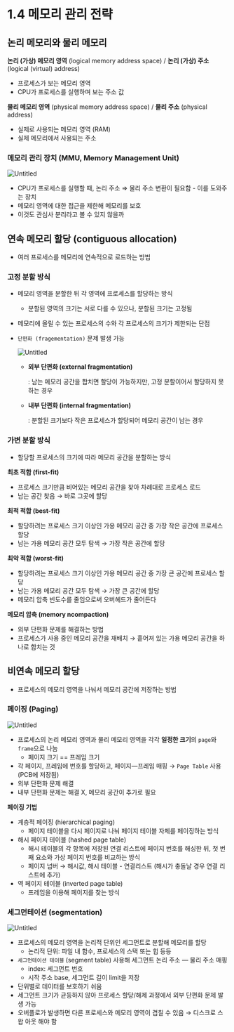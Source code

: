 # 1.4 메모리 관리 전략

## 논리 메모리와 물리 메모리

**논리 (가상) 메모리 영역** (logical memory address space) / **논리 (가상) 주소** (logical (virtual) address)

- 프로세스가 보는 메모리 영역
- CPU가 프로세스를 실행하며 보는 주소 값

**물리 메모리 영역** (physical memory address space) / **물리 주소** (physical address)

- 실제로 사용되는 메모리 영역 (RAM)
- 실제 메모리에서 사용되는 주소

### 메모리 관리 장치 (MMU, Memory Management Unit)

![Untitled](https://prod-files-secure.s3.us-west-2.amazonaws.com/d4809f18-a915-4e30-8b11-8f015eacff00/0f91e04c-826e-4856-a4af-587974621b97/Untitled.png)

- CPU가 프로세스를 실행할 때, 논리 주소 ⇒ 물리 주소 변환이 필요함 - 이를 도와주는 장치
- 메모리 영역에 대한 접근을 제한해 메모리를 보호
- 이것도 관심사 분리라고 볼 수 있지 않을까

## 연속 메모리 할당 (contiguous allocation)

- 여러 프로세스를 메모리에 연속적으로 로드하는 방법

### 고정 분할 방식

- 메모리 영역을 분할한 뒤 각 영역에 프로세스를 할당하는 방식
    - 분할된 영역의 크기는 서로 다를 수 있으나, 분할된 크기는 고정됨
- 메모리에 올릴 수 있는 프로세스의 수와 각 프로세스의 크기가 제한되는 단점
- `단편화 (fragementation)` 문제 발생 가능
    
    ![Untitled](https://prod-files-secure.s3.us-west-2.amazonaws.com/d4809f18-a915-4e30-8b11-8f015eacff00/554eb27e-2d59-4390-9209-bddc962d9cb3/Untitled.png)
    
    - **외부 단편화 (external fragmentation)**
        
        : 남는 메모리 공간을 합치면 할당이 가능하지만, 고정 분할이어서 할당하지 못하는 경우
        
    - **내부 단편화 (internal fragmentation)**
        
        : 분할된 크기보다 작은 프로세스가 할당되어 메모리 공간이 남는 경우
        

### 가변 분할 방식

- 할당할 프로세스의 크기에 따라 메모리 공간을 분할하는 방식

**최초 적합 (first-fit)**

- 프로세스 크기만큼 비어있는 메모리 공간을 찾아 차례대로 프로세스 로드
- 남는 공간 찾음 → 바로 그곳에 할당

**최적 적합 (best-fit)**

- 할당하려는 프로세스 크기 이상인 가용 메모리 공간 중 가장 작은 공간에 프로세스 할당
- 남는 가용 메모리 공간 모두 탐색 → 가장 작은 공간에 할당

**최악 적합 (worst-fit)**

- 할당하려는 프로세스 크기 이상인 가용 메모리 공간 중 가장 큰 공간에 프로세스 할당
- 남는 가용 메모리 공간 모두 탐색 → 가장 큰 공간에 할당
- 메모리 압축 빈도수를 줄임으로써 오버헤드가 줄어든다

**메모리 압축 (memory ncompaction)**

- 외부 단편화 문제를 해결하는 방법
- 프로세스가 사용 중인 메모리 공간을 재배치 → 흩어져 있는 가용 메모리 공간을 하나로 합치는 것

## 비연속 메모리 할당

- 프로세스의 메모리 영역을 나눠서 메모리 공간에 저장하는 방법

### 페이징 (Paging)

![Untitled](https://prod-files-secure.s3.us-west-2.amazonaws.com/d4809f18-a915-4e30-8b11-8f015eacff00/975fff59-a74c-4ea1-8e7f-b6ffa9589bb1/Untitled.png)

- 프로세스의 논리 메모리 영역과 물리 메모리 영역을 각각 **일정한 크기**의 `page`와 `frame`으로 나눔
    - 페이지 크기 == 프레임 크기
- 각 페이지, 프레임에 번호를 할당하고, 페이지—프레임 매핑 → `Page Table` 사용 (PCB에 저장됨)
- 외부 단편화 문제 해결
- 내부 단편화 문제는 해결 X, 메모리 공간이 추가로 필요

**페이징 기법**

- 계층적 페이징 (hierarchical paging)
    - 페이지 테이블을 다시 페이지로 나눠 페이지 테이블 자체를 페이징하는 방식
- 해시 페이지 테이블 (hashed page table)
    - 해시 테이블의 각 항목에 저장된 연결 리스트에 페이지 번호를 해싱한 뒤, 첫 번째 요소와 가상 페이지 번호를 비교하는 방식
    - 페이지 넘버 → 해시값, 해시 테이블 - 연결리스트 (해시가 충돌날 경우 연결 리스트에 추가)
- 역 페이지 테이블 (inverted page table)
    - 프레임을 이용해 페이지를 찾는 방식

### 세그먼테이션 (segmentation)

![Untitled](https://prod-files-secure.s3.us-west-2.amazonaws.com/d4809f18-a915-4e30-8b11-8f015eacff00/695b5d2e-9eaa-43f5-87eb-9f303ec57cd6/Untitled.png)

- 프로세스의 메모리 영역을 논리적 단위인 세그먼트로 분할해 메모리를 할당
    - 논리적 단위: 파일 내 함수, 프로세스의 스택 또는 힙 등등
- `세그먼테이션 테이블` (segment table) 사용해 세그먼트 논리 주소 — 물리 주소 매핑
    - index: 세그먼트 번호
    - 시작 주소 base, 세그먼트 길이 limit을 저장
- 단위별로 데이터를 보호하기 쉬움
- 세그먼트 크기가 균등하지 않아 프로세스 할당/해제 과정에서 외부 단편화 문제 발생 가능
- 오버플로가 발생하면 다른 프로세스와 메모리 영역이 겹칠 수 있음 → 디스크로 스왑 아웃 해야 함